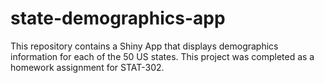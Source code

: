 # state-demographics-app

This repository contains a Shiny App that displays demographics information for each of the 50 US states. This project was completed as a homework assignment for STAT-302.
